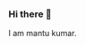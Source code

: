 ### Hi there 👋
I am mantu kumar.
<!--
**mantukumarmk/mantukumarmk** is a ✨ _special_ ✨ repository because its `README.md` (this file) appears on your GitHub profile.

Here are some ideas to get you started

- 🔭 I’m currently working... as student
- 🌱 I’m currently learning ...web development
- 👯 I’m looking to collaborate on ...
- 🤔 I’m looking for help with ...
- 💬 Ask me about ...
- 📫 How to reach me: ...mantukumar9162mk@gmail.com
- 😄 Pronouns: ...
- ⚡ Fun fact: ...
-->

